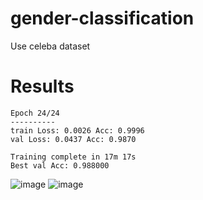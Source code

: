 # gender-classification
Use celeba dataset

# Results 

```
Epoch 24/24
----------
train Loss: 0.0026 Acc: 0.9996
val Loss: 0.0437 Acc: 0.9870

Training complete in 17m 17s
Best val Acc: 0.988000
```

![image](https://user-images.githubusercontent.com/62318430/179767758-8349ee36-533e-4e98-85e8-5f18c45c7140.png)
![image](https://user-images.githubusercontent.com/62318430/179767930-b69a1251-341a-4907-b657-2a479944f6c5.png)
